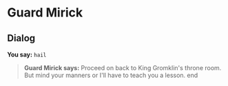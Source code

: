 # Guard Mirick


## Dialog

**You say:** `hail`



>**Guard Mirick says:** Proceed on back to King Gromklin's throne room.  But mind your manners or I'll have to teach you a lesson.
end
